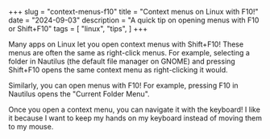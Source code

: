 +++
slug = "context-menus-f10"
title = "Context menus on Linux with F10!"
date = "2024-09-03"
description = "A quick tip on opening menus with F10 or Shift+F10"
tags = [
    "linux",
    "tips",
]
+++

Many apps on Linux let you open context menus with Shift+F10! These menus are often the same as right-click menus. For example, selecting a folder in Nautilus (the default file manager on GNOME) and pressing Shift+F10 opens the same context menu as right-clicking it would.

Similarly, you can open menus with F10! For example, pressing F10 in Nautilus opens the "Current Folder Menu".

Once you open a context menu, you can navigate it with the keyboard! I like it because I want to keep my hands on my keyboard instead of moving them to my mouse.

